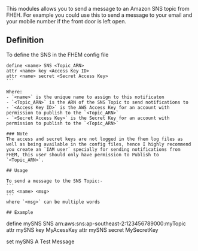 
This modules allows you to send a message to an Amazon SNS topic from FHEH. For example you could use this to send a message to your email and your mobile number if the front door is left open.

## Definition

To define the SNS in the FHEM config file

````
define <name> SNS <Topic_ARN>
attr <name> key <Access Key ID>
attr <name> secret <Secret Access Key>
```  

Where:
- `<name>` is the unique name to assign to this notificaton
- `<Topic_ARN>` is the ARN of the SNS Topic to send notifications to
- `<Access Key ID>` is the AWS Access Key for an account with permission to publish to the `<Topic_ARN>`
- `<Secret Access Key>` is the Secret Key for an account with permission to publish to the `<Topic_ARN>`

### Note
The access and secret keys are not logged in the fhem log files as well as being available in the config files, hence I highly recommend you create an `IAM user` specially for sending notifications from FHEM, this user should only have permission to Publish to `<Topic_ARN>`. 

## Usage

To send a message to the SNS Topic:-
```
set <name> <msg>
```
where `<msg>` can be multiple words

## Example

````
define mySNS SNS arn:aws:sns:ap-southeast-2:123456789000:myTopic
attr mySNS key MyAcessKey
attr mySNS secret MySecretKey

set mySNS A Test Message


```  

